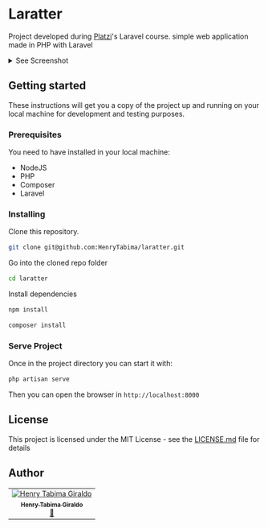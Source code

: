 # Laratter

Project developed during [Platzi](https://platzi.com)'s Laravel course. simple web application made in PHP with Laravel

<details>
  <summary>See Screenshot</summary>
  <img alt="Laratter screenshot" src="laratter.png">
</details>

## Getting started

These instructions will get you a copy of the project up and running on your local machine for development and testing purposes.

### Prerequisites

You need to have installed in your local machine:

* NodeJS
* PHP
* Composer
* Laravel

### Installing

Clone this repository.

```bash
git clone git@github.com:HenryTabima/laratter.git
```

Go into the cloned repo folder

```bash
cd laratter
```

Install dependencies

```bash
npm install
```

```bash
composer install
```

### Serve Project

Once in the project directory you can start it with:

```bash
php artisan serve
```

Then you can open the browser in `http://localhost:8000`

## License

This project is licensed under the MIT License - see the [LICENSE.md](LICENSE.md) file for details

## Author

<table>
  <tr>
    <td align="center"><a href="http://henrytabima.com"><img src="https://avatars0.githubusercontent.com/u/12721896?v=4" width="100px;" alt="Henry Tabima Giraldo"/><br /><sub><b>Henry Tabima Giraldo</b></sub></a><br /><a href="https://github.com/HenryTabima/rails-setup/commits?author=HenryTabima" title="Documentation">📖</a></td>
  </tr>
</table>